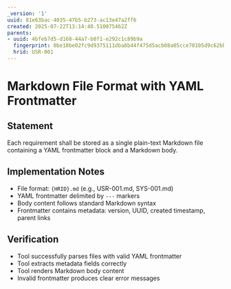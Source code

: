 ```yaml
---
_version: '1'
uuid: 81e63bac-4035-47b5-b273-ac13e47a2ff6
created: 2025-07-22T13:14:40.510075462Z
parents:
- uuid: 4bfeb7d5-d168-44a7-b0f1-e292c1c89b9a
  fingerprint: 0be18be02fc9d9375111dba8b44f475d5acb08a05cce70105d9c62bbd8b92993
  hrid: USR-001
---
```

# Markdown File Format with YAML Frontmatter

## Statement

Each requirement shall be stored as a single plain-text Markdown file containing a YAML frontmatter block and a Markdown body.

## Implementation Notes

- File format: `{HRID}.md` (e.g., USR-001.md, SYS-001.md)
- YAML frontmatter delimited by `---` markers
- Body content follows standard Markdown syntax
- Frontmatter contains metadata: version, UUID, created timestamp, parent links

## Verification

- Tool successfully parses files with valid YAML frontmatter
- Tool extracts metadata fields correctly
- Tool renders Markdown body content
- Invalid frontmatter produces clear error messages
